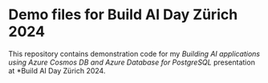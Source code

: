 # Demo files for Build AI Day Zürich 2024

This repository contains demonstration code for my *Building AI applications using Azure Cosmos DB and Azure Database for PostgreSQL* presentation at *Build AI Day Zürich 2024.
